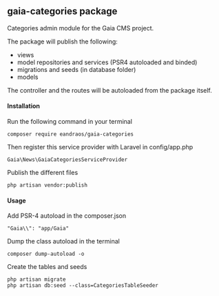 ## gaia-categories package

Categories admin module for the Gaia CMS project. 

The package will publish the following:
* views
* model repositories and services (PSR4 autoloaded and binded)
* migrations and seeds (in database folder)
* models

The controller and the routes will be autoloaded from the package itself.

#### Installation
Run the following command in your terminal 
```
composer require eandraos/gaia-categories
```

Then register this service provider with Laravel in config/app.php
```
Gaia\News\GaiaCategoriesServiceProvider
```

Publish the different files
```
php artisan vendor:publish
```

#### Usage
Add PSR-4 autoload in the composer.json 
```
"Gaia\\": "app/Gaia"
```

Dump the class autoload in the terminal 
```
composer dump-autoload -o
```

Create the tables and seeds
```
php artisan migrate
php artisan db:seed --class=CategoriesTableSeeder
```